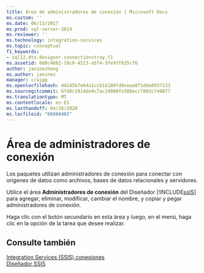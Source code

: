 ```yaml
---
title: Área de administradores de conexión | Microsoft Docs
ms.custom: ''
ms.date: 06/13/2017
ms.prod: sql-server-2014
ms.reviewer: ''
ms.technology: integration-services
ms.topic: conceptual
f1_keywords:
- sql12.dts.designer.connectionstray.f1
ms.assetid: 0d0c4862-19c0-4513-a5f4-3fe97f635cf6
author: janinezhang
ms.author: janinez
manager: craigg
ms.openlocfilehash: 44245b7e64a1ccb16180fd0ceaa0f1dde0937133
ms.sourcegitcommit: 6fd8c1914de4c7ac24900fe388ecc7883c740077
ms.translationtype: MT
ms.contentlocale: es-ES
ms.lasthandoff: 04/26/2020
ms.locfileid: "66060402"
---
```

# <a name="connection-managers-area"></a>Área de administradores de conexión
  Los paquetes utilizan administradores de conexión para conectar con orígenes de datos como archivos, bases de datos relacionales y servidores.  
  
 Utilice el área **Administradores de conexión** del Diseñador [!INCLUDE[ssIS](../includes/ssis-md.md)] para agregar, eliminar, modificar, cambiar el nombre, y copiar y pegar administradores de conexión.  
  
 Haga clic con el botón secundario en esta área y luego, en el menú, haga clic en la opción de la tarea que desee realizar.  
  
## <a name="see-also"></a>Consulte también  
 [Integration Services &#40;SSIS&#41; conexiones](connection-manager/integration-services-ssis-connections.md)   
 [Diseñador SSIS](ssis-designer.md)  
  
  
